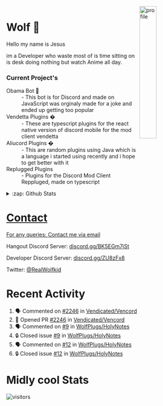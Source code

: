 
<img align="right" alt="profile" width=30% src="https://avatars1.githubusercontent.com/u/32025746?s=460&u=b71f51a6d786a0817807f3e953f36734ac4493c7&v=4">

<h1>Wolf 🐺</h1>

<p>Hello my name is Jesus 

im a Developer who waste most of is time sitting
on is desk doing nothing but watch Anime all day.

</p>


<h3>Current Project's</h3>
<dl>
  <dt>Obama Bot 🤖</dt>
  <dd>- This bot is for Discord and made on JavaScript was orginaly made for a joke and ended up getting too popular</dd>
  
  <dt>Vendetta Plugins �</dt>
  <dd>- These are typescript plugins for the react native version of discord mobile for the mod client vendetta</dd>
  
  <dt>Aliucord Plugins �</dt>
  <dd>- This are random plugins using Java which is a language i started using recently and i hope to get better with it</dd>
  
  <dt>Replugged Plugins </dt>
  <dd>- Plugins for the Discord Mod Client Reppluged, made on typescript<dd>
</dl>

<!--<a href="https://youtube.com/c/Wolfkid">

<img src="https://img.shields.io/badge/Wolfkid%20-%23FF0000.svg?&style=for-the-badge&logo=YouTube&logoColor=white"/>
-->




<details>  
<summary>:zap: Github Stats</summary>
<a href="https://youtube.com/c/Wolfkid">
<img align="left" alt="Wolf's Github Stats" src="https://github-readme-stats.vercel.app/api?username=Wolfkid200444&show_icons=true&theme=tokyonight" />
<img align="bottom" alt="Wolf's Github Stats" src="https://github-readme-stats.vercel.app/api/top-langs/?username=Wolfkid200444&show_icons=true&theme=tokyonight"/>
  </details>

<h1>Contact</h1>
      <p>For any queries: <a href="mailto:helpwolf@gmail.com?Subject=My%20Query">Contact me via email</a></p>
      <p>Hangout Discord Server: <a href="https://discord.gg/BK5EGm7jSt">discord.gg/BK5EGm7jSt</a></p>
      <p>Developer Discord Server: <a href="https://discord.gg/ZU8zFx8">discord.gg/ZU8zFx8</a></p>
      <p>Twitter: <a href="https://twitter.com/RealWolfkid">@RealWolfkid</a></p>
     <!-- <p>My Website: <a href="https://realwolfie.ml">realwolfie.ml</a></p>
-->


  <h1> Recent Activity </h1>

<!--START_SECTION:activity-->
1. 🗣 Commented on [#2246](https://github.com/Vendicated/Vencord/pull/2246#issuecomment-1986928993) in [Vendicated/Vencord](https://github.com/Vendicated/Vencord)
2. 💪 Opened PR [#2246](https://github.com/Vendicated/Vencord/pull/2246) in [Vendicated/Vencord](https://github.com/Vendicated/Vencord)
3. 🗣 Commented on [#9](https://github.com/WolfPlugs/HolyNotes/issues/9#issuecomment-1979319406) in [WolfPlugs/HolyNotes](https://github.com/WolfPlugs/HolyNotes)
4. 🔒 Closed issue [#9](https://github.com/WolfPlugs/HolyNotes/issues/9) in [WolfPlugs/HolyNotes](https://github.com/WolfPlugs/HolyNotes)
5. 🗣 Commented on [#12](https://github.com/WolfPlugs/HolyNotes/issues/12#issuecomment-1975249645) in [WolfPlugs/HolyNotes](https://github.com/WolfPlugs/HolyNotes)
6. 🔒 Closed issue [#12](https://github.com/WolfPlugs/HolyNotes/issues/12) in [WolfPlugs/HolyNotes](https://github.com/WolfPlugs/HolyNotes)
<!--END_SECTION:activity-->


  <h1> Midly cool Stats </h1>

  ![visitors](https://visitor-badge.laobi.icu/badge?page_id=Wolfkid200444.Wolfkid200444)

